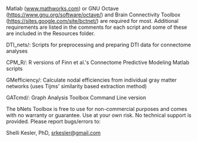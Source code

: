 Matlab (www.mathworks.com) or GNU Octave (https://www.gnu.org/software/octave/) and Brain Connectivity Toolbox (https://sites.google.com/site/bctnet/) are required for most. Additional requirements are listed in the comments for each script and some of these are included in the Resources folder.

DTI_nets/:	  Scripts for preprocessing and preparing DTI data for connectome analyses 

CPM_R/:       R versions of Finn et al.'s Connectome Predictive Modeling Matlab scripts

GMefficiency/:  Calculate nodal efficiencies from individual gray matter networks (uses Tijms' similarity based extraction method)

GATcmd/:			Graph Analysis Toolbox Command Line version


The bNets Toolbox is free to use for non-commercial purposes and comes with no warranty or guarantee.  Use at your own risk.  No technical support is provided.  Please report bugs/errors to:

Shelli Kesler, PhD, srkesler@gmail.com


